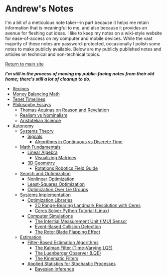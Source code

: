 # Andrew's Notes

I'm a bit of a meticulous note taker--in part because it helps me retain information that is meaningful to me, and also because it provides an avenue for fleshing out ideas. I like to keep my notes on a wiki-style website for ease-of-access on my computer and mobile devices. While the vast majority of these notes are password-protected, occasionally I polish some notes to make publicly available. Below are my publicly published notes and articles on technical and non-technical topics.

[Return to main site](https://andrewtorgesen.com)

***I'm still in the process of moving my public-facing notes from their old home; there's still a lot of cleanup to do.***

- [Recipes](./Recipes.md)
- [Money Balancing Math](./Money_Balancing_Math.md)
- [Tenet Timelines](./Tenet_Timelines.md)
- [Philosophy Essays](./Philosophy_Essays/Philosophy_Essays.md)
  - [Thomas Aquinas on Reason and Revelation](./Philosophy_Essays/Thomas_Aquinas_on_Reason_and_Revelation.md)
  - [Realism vs Nominalism](./Philosophy_Essays/Realism_vs_Nominalism.md)
  - [Aristotelian Science](./Philosophy_Essays/Aristotelian_Science.md)
- [Autonomy](./Autonomy/Autonomy.md)
  - [Systems Theory](./Autonomy/Systems_Theory/Systems_Theory.md)
    - [Signals](./Autonomy/Systems_Theory/Signals/Signals.md)
      - [Algorithms in Continuous vs Discrete Time](./Autonomy/Systems_Theory/Signals/Algorithms_in_Continuous_vs_Discrete_Time.md)
  - [Math Fundamentals](./Autonomy/Math_Fundamentals/Math_Fundamentals.md)
    - [Linear Algebra](./Autonomy/Math_Fundamentals/Linear_Algebra/Linear_Algebra.md)
      - [Visualizing Matrices](./Autonomy/Math_Fundamentals/Linear_Algebra/Visualizing_Matrices.md)
    - [3D Geometry](./Autonomy/Math_Fundamentals/3D_Geometry/3D_Geometry.md)
      - [Rotations Robotics Field Guide](./Autonomy/Math_Fundamentals/3D_Geometry/Rotations_Robotics_Field_Guide.md)
  - [Search and Optimization](./Autonomy/Search_and_Optimization/Search_and_Optimization.md)
    - [Nonlinear Optimization](./Autonomy/Search_and_Optimization/Nonlinear_Optimization.md)
    - [Least-Squares Optimization](./Autonomy/Search_and_Optimization/Least-Squares_Optimization.md)
    - [Optimization Over Lie Groups](./Autonomy/Search_and_Optimization/Optimization_Over_Lie_Groups.md)
  - [Systems Implementation](./Autonomy/Systems_Implementation/Systems_Implementation.md)
    - [Optimization Libraries](./Autonomy/Systems_Implementation/Optimization_Libraries/Optimization_Libraries.md)
      - [2D Range-Bearing Landmark Resolution with Ceres](./Autonomy/Systems_Implementation/Optimization_Libraries/2D_Range-Bearing_Landmark_Resolution_with_Ceres.md)
      - [Ceres Solver Python Tutorial (Linux)](./Autonomy/Systems_Implementation/Optimization_Libraries/Ceres_Solver_Python_Tutorial_(Linux).md)
    - [Computer Simulations](./Autonomy/Systems_Implementation/Computer_Simulations/Computer_Simulations.md)
      - [The Intertial Measurement Unit (IMU) Sensor](./Autonomy/Systems_Implementation/Computer_Simulations/The_Intertial_Measurement_Unit_(IMU)_Sensor.md)
      - [Event-Based Collision Detection](./Autonomy/Systems_Implementation/Computer_Simulations/Event-Based_Collision_Detection.md)
      - [The Rotor Blade Flapping Effect](./Autonomy/Systems_Implementation/Computer_Simulations/The_Rotor_Blade_Flapping_Effect.md)
  - [Estimation](./Autonomy/Estimation/Estimation.md)
    - [Filter-Based Estimation Algorithms](./Autonomy/Estimation/Filter-Based_Estimation_Algorithms/Filter-Based_Estimation_Algorithms.md)
      - [The Kalman Filter (Time-Varying LQE)](./Autonomy/Estimation/Filter-Based_Estimation_Algorithms/The_Kalman_Filter_(Time-Varying_LQE).md)
      - [The Luenberger Observer (LQE)](./Autonomy/Estimation/Filter-Based_Estimation_Algorithms/The_Luenberger_Observer_(LQE).md)
      - [The Kinematic Filters](./Autonomy/Estimation/Filter-Based_Estimation_Algorithms/The_Kinematic_Filters.md)
    - [Applied Statistics for Stochastic Processes](./Autonomy/Estimation/Applied_Statistics_for_Stochastic_Processes/Applied_Statistics_for_Stochastic_Processes.md)
      - [Bayesian Inference](./Autonomy/Estimation/Applied_Statistics_for_Stochastic_Processes/Bayesian_Inference.md)

